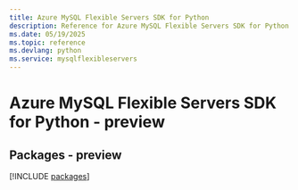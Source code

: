 ```yaml
---
title: Azure MySQL Flexible Servers SDK for Python
description: Reference for Azure MySQL Flexible Servers SDK for Python
ms.date: 05/19/2025
ms.topic: reference
ms.devlang: python
ms.service: mysqlflexibleservers
---
```

# Azure MySQL Flexible Servers SDK for Python - preview
## Packages - preview
[!INCLUDE [packages](mysql-flexible-servers-index.md)]